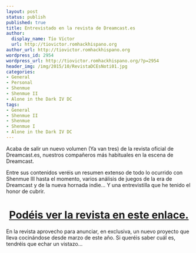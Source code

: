 ```yaml
---
layout: post
status: publish
published: true
title: Entrevistado en la revista de Dreamcast.es
author:
  display_name: Tío Víctor
  url: http://tiovictor.romhackhispano.org
author_url: http://tiovictor.romhackhispano.org
wordpress_id: 2954
wordpress_url: http://tiovictor.romhackhispano.org/?p=2954
header_img: /img/2015/10/RevistaDCEsNoti01.jpg
categories:
- General
- Personal
- Shenmue
- Shenmue II
- Alone in the Dark IV DC
tags:
- General
- Shenmue II
- Shenmue
- Shenmue I
- Alone in the Dark IV DC
---
```

Acaba de salir un nuevo volumen (Ya van tres) de la revista oficial de Dreamcast.es, 
nuestros compañeros más habituales en la escena de Dreamcast.

Entre sus contenidos veréis un resumen extenso de todo lo ocurrido con Shenmue III hasta el 
momento, varios análisis de juegos de la era de Dreamcast y de la nueva hornada indie... 
Y una entrevistilla que he tenido el honor de cubrir.

<h1 style="text-align: center;"><a href="http://www.dreamcast.es/news.php?readmore=758" target="_blank">Podéis 
ver la revista en este enlace.</a></h1>  
En la revista aprovecho para anunciar, en exclusiva, un nuevo proyecto que lleva cocinándose 
desde marzo de este año. Si queréis saber cuál es, tendréis que echar un vistazo...
